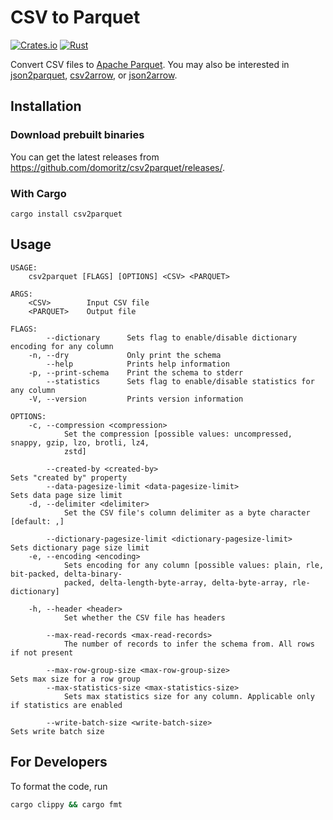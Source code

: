 # CSV to Parquet

[![Crates.io](https://img.shields.io/crates/v/csv2parquet.svg)](https://crates.io/crates/csv2parquet)
[![Rust](https://github.com/domoritz/csv2parquet/actions/workflows/rust.yml/badge.svg)](https://github.com/domoritz/csv2parquet/actions/workflows/rust.yml)

Convert CSV files to [Apache Parquet](https://parquet.apache.org/). You may also be interested in [json2parquet](https://github.com/domoritz/json2parquet), [csv2arrow](https://github.com/domoritz/csv2arrow), or [json2arrow](https://github.com/domoritz/json2arrow).

## Installation

### Download prebuilt binaries

You can get the latest releases from https://github.com/domoritz/csv2parquet/releases/.

### With Cargo

```
cargo install csv2parquet
```

## Usage

```
USAGE:
    csv2parquet [FLAGS] [OPTIONS] <CSV> <PARQUET>

ARGS:
    <CSV>        Input CSV file
    <PARQUET>    Output file

FLAGS:
        --dictionary      Sets flag to enable/disable dictionary encoding for any column
    -n, --dry             Only print the schema
        --help            Prints help information
    -p, --print-schema    Print the schema to stderr
        --statistics      Sets flag to enable/disable statistics for any column
    -V, --version         Prints version information

OPTIONS:
    -c, --compression <compression>
            Set the compression [possible values: uncompressed, snappy, gzip, lzo, brotli, lz4,
            zstd]

        --created-by <created-by>                                  Sets "created by" property
        --data-pagesize-limit <data-pagesize-limit>                Sets data page size limit
    -d, --delimiter <delimiter>
            Set the CSV file's column delimiter as a byte character [default: ,]

        --dictionary-pagesize-limit <dictionary-pagesize-limit>    Sets dictionary page size limit
    -e, --encoding <encoding>
            Sets encoding for any column [possible values: plain, rle, bit-packed, delta-binary-
            packed, delta-length-byte-array, delta-byte-array, rle-dictionary]

    -h, --header <header>
            Set whether the CSV file has headers

        --max-read-records <max-read-records>
            The number of records to infer the schema from. All rows if not present

        --max-row-group-size <max-row-group-size>                  Sets max size for a row group
        --max-statistics-size <max-statistics-size>
            Sets max statistics size for any column. Applicable only if statistics are enabled

        --write-batch-size <write-batch-size>                      Sets write batch size
```

## For Developers

To format the code, run

```bash
cargo clippy && cargo fmt
```
